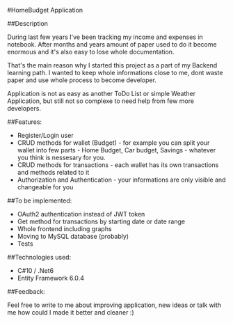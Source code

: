 

#HomeBudget Application

##Description

During last few years I've been tracking my income and expenses in notebook. After months and years amount of paper used to do it become enormous and it's also easy to lose whole documentation.

That's the main reason why I started this project as a part of my Backend learning path. I wanted to keep whole informations close to me, dont waste paper and use whole process to become developer.

Application is not as easy as another ToDo List or simple Weather Application, but still not so complexe to need help from few more developers.

##Features:

- Register/Login user
- CRUD methods for wallet (Budget) - for example you can split your wallet into few parts - Home Budget, Car budget, Savings - whatever you think is nessesary for you.
- CRUD methods for transactions - each wallet has its own transactions and methods related to it
- Authorization and Authentication - your informations are only visible and changeable for you

##To be implemented:

- OAuth2 authentication instead of JWT token
- Get method for transactions by starting date or date range
- Whole frontend including graphs
- Moving to MySQL database (probably)
- Tests

##Technologies used:

- C#10 / .Net6
- Entity Framework 6.0.4

##Feedback:

Feel free to write to me about improving application, new ideas or talk with me how could I made it better and cleaner :)




